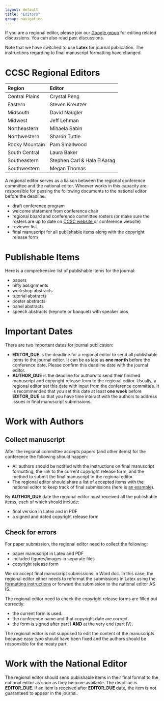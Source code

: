 ```yaml
---
layout: default
title: "Editors"
group: navigation
---
```


If you are a regional editor, please join our [Google group](https://groups.google.com/forum/#!forum/ccsc-editors) for editing related
discussions. You can also read past discussions.

Note that we have switched to use __Latex__ for journal publication.
The instructions regarding to final manuscript formatting have changed.

# CCSC Regional Editors

| Region | Editor |
|:-------|:-------|
| Central Plains | Crystal Peng |
| Eastern | Steven Kreutzer |
| Midsouth | David Naugler |
| Midwest | Jeff Lehman |
| Northeastern | Mihaela Sabin |
| Northwestern | Sharon Tuttle |
| Rocky Mountain | Pam Smallwood |
| South Central | Laura Baker |
| Southeastern | Stephen Carl & Hala ElAarag |
| Southwestern | Megan Thomas |

A regional editor serves as a liaison between the regional conference committee
and the national editor. Whoever works in this capacity are responsible for
passing the following documents to the national editor before the deadline.
* draft conference program
* welcome statement from conference chair
* regional board and conference committee rosters (or make sure the rosters are
up to date on [CCSC website ](http://www.ccsc.org/regions/) or conference website)
* reviewer list
* final manuscript for all publishable items along with the copyright
release form

# Publishable Items
Here is a comprehensive list of publishable items for the journal:
* papers
* nifty assignments
* workshop abstracts
* tutorial abstracts
* poster abstracts
* panel abstracts
* speech abstracts (keynote or banquet) with speaker bios

# Important Dates

There are two important dates for journal publication:
- __EDITOR_DUE__ is the deadline for a regional editor to send all
publishable items to the journal editor. It can be as late as __one
month__ before the conference date. Please confirm this deadline date with the
journal editor.
- __AUTHOR_DUE__ is the deadline for authors to send their finished manuscript
and copyright release form to the regional editor. Usually, a regional editor
set this date with input from the conference committee. It is recommended that
you set this date at least __one week__ before __EDITOR_DUE__ so that you have time
interact with the authors to address issues in final manuscript submissions.

# Work with Authors
## Collect manuscript
After the regional committee accepts papers (and other items) for the
conference the following should happen:
* All authors should be notified with the instructions on final manuscript
formatting, the link to the current copyright release form, and the method to
submit the final manuscript to the regional editor.
* The regional editor should share a list of accepted items with the national
editor to keep track of final submissions (here is [an example](https://docs.google.com/spreadsheets/d/1hxodui1yzcsJGt2iDZrRXYK9hmTV9hoQ3N2pl3OQFvA/edit?usp=sharing)).

By __AUTHOR_DUE__ date the regional editor must received all the publishable
items, each of which should include:
* final version in Latex and in PDF
* a signed and dated copyright release form

## Check for errors
For paper submission, the regional editor need to collect the following:
- paper manuscript in Latex and PDF
- included figures/images in separate files
- copyright release form

We do accept final manuscript submissions in Word doc. In this case,
the regional editor either needs to reformat the submissions in Latex using
the [formatting instructions](https://github.com/lubaochuan/ccsc-editor) or
forward the submission to the national editor AS IS.

The regional editor need to check the copyright release forms are filled out
correctly:
- the current form is used.
- the conference name and that copyright date are correct.
- the form is signed after part I __AND__ at the very end (part IV).

The regional editor is not supposed to edit the content of the manuscripts
because easy typo should have been fixed and the authors should be responsible
for the meaty part.

# Work with the National Editor
The regional editor should send publishable items in their final
format to the national editor as soon as they become available. The deadline
is __EDITOR_DUE__. If an item is received after __EDITOR_DUE__ date, the item
is not guaranteed to appear in the journal.
